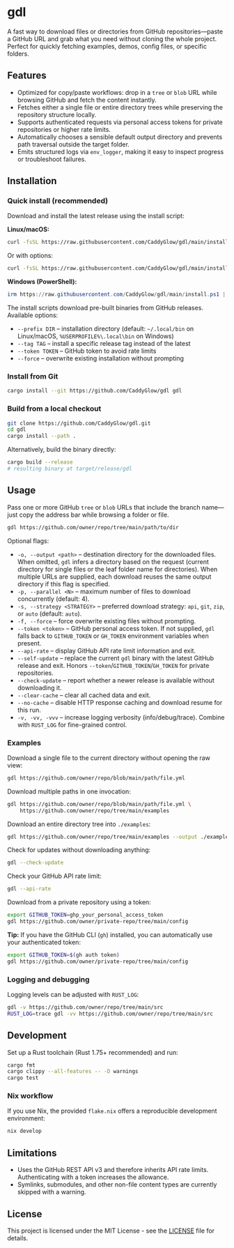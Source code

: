 # gdl

A fast way to download files or directories from GitHub repositories—paste a GitHub URL and grab what you need without cloning the whole project. Perfect for quickly fetching examples, demos, config files, or specific folders.

## Features
- Optimized for copy/paste workflows: drop in a `tree` or `blob` URL while browsing GitHub and fetch the content instantly.
- Fetches either a single file or entire directory trees while preserving the repository structure locally.
- Supports authenticated requests via personal access tokens for private repositories or higher rate limits.
- Automatically chooses a sensible default output directory and prevents path traversal outside the target folder.
- Emits structured logs via `env_logger`, making it easy to inspect progress or troubleshoot failures.

## Installation

### Quick install (recommended)

Download and install the latest release using the install script:

**Linux/macOS:**
```bash
curl -fsSL https://raw.githubusercontent.com/CaddyGlow/gdl/main/install.sh | bash
```

Or with options:
```bash
curl -fsSL https://raw.githubusercontent.com/CaddyGlow/gdl/main/install.sh | bash -s -- --prefix ~/.local/bin
```

**Windows (PowerShell):**
```powershell
irm https://raw.githubusercontent.com/CaddyGlow/gdl/main/install.ps1 | iex
```

The install scripts download pre-built binaries from GitHub releases. Available options:
- `--prefix DIR` – installation directory (default: `~/.local/bin` on Linux/macOS, `%USERPROFILE%\.local\bin` on Windows)
- `--tag TAG` – install a specific release tag instead of the latest
- `--token TOKEN` – GitHub token to avoid rate limits
- `--force` – overwrite existing installation without prompting

### Install from Git
```bash
cargo install --git https://github.com/CaddyGlow/gdl gdl
```

### Build from a local checkout
```bash
git clone https://github.com/CaddyGlow/gdl.git
cd gdl
cargo install --path .
```

Alternatively, build the binary directly:
```bash
cargo build --release
# resulting binary at target/release/gdl
```

## Usage

Pass one or more GitHub `tree` or `blob` URLs that include the branch name—just copy the address bar while browsing a folder or file.

```bash
gdl https://github.com/owner/repo/tree/main/path/to/dir
```

Optional flags:
- `-o, --output <path>` – destination directory for the downloaded files. When omitted, `gdl` infers a directory based on the request (current directory for single files or the leaf folder name for directories). When multiple URLs are supplied, each download reuses the same output directory if this flag is specified.
- `-p, --parallel <N>` – maximum number of files to download concurrently (default: 4).
- `-s, --strategy <STRATEGY>` – preferred download strategy: `api`, `git`, `zip`, or `auto` (default: `auto`).
- `-f, --force` – force overwrite existing files without prompting.
- `--token <token>` – GitHub personal access token. If not supplied, `gdl` falls back to `GITHUB_TOKEN` or `GH_TOKEN` environment variables when present.
- `--api-rate` – display GitHub API rate limit information and exit.
- `--self-update` – replace the current `gdl` binary with the latest GitHub release and exit. Honors `--token`/`GITHUB_TOKEN`/`GH_TOKEN` for private repositories.
- `--check-update` – report whether a newer release is available without downloading it.
- `--clear-cache` – clear all cached data and exit.
- `--no-cache` – disable HTTP response caching and download resume for this run.
- `-v, -vv, -vvv` – increase logging verbosity (info/debug/trace). Combine with `RUST_LOG` for fine-grained control.

### Examples

Download a single file to the current directory without opening the raw view:
```bash
gdl https://github.com/owner/repo/blob/main/path/file.yml
```

Download multiple paths in one invocation:
```bash
gdl https://github.com/owner/repo/blob/main/path/file.yml \
    https://github.com/owner/repo/tree/main/examples
```

Download an entire directory tree into `./examples`:
```bash
gdl https://github.com/owner/repo/tree/main/examples --output ./examples
```

Check for updates without downloading anything:
```bash
gdl --check-update
```

Check your GitHub API rate limit:
```bash
gdl --api-rate
```

Download from a private repository using a token:
```bash
export GITHUB_TOKEN=ghp_your_personal_access_token
gdl https://github.com/owner/private-repo/tree/main/config
```

**Tip:** If you have the GitHub CLI (`gh`) installed, you can automatically use your authenticated token:
```bash
export GITHUB_TOKEN=$(gh auth token)
gdl https://github.com/owner/private-repo/tree/main/config
```

### Logging and debugging

Logging levels can be adjusted with `RUST_LOG`:
```bash
gdl -v https://github.com/owner/repo/tree/main/src
RUST_LOG=trace gdl -vv https://github.com/owner/repo/tree/main/src
```

## Development

Set up a Rust toolchain (Rust 1.75+ recommended) and run:
```bash
cargo fmt
cargo clippy --all-features -- -D warnings
cargo test
```

### Nix workflow

If you use Nix, the provided `flake.nix` offers a reproducible development environment:
```bash
nix develop
```

## Limitations
- Uses the GitHub REST API v3 and therefore inherits API rate limits. Authenticating with a token increases the allowance.
- Symlinks, submodules, and other non-file content types are currently skipped with a warning.

## License

This project is licensed under the MIT License - see the [LICENSE](LICENSE) file for details.
